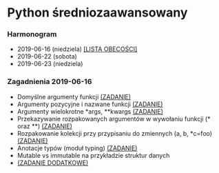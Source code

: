 # Python średniozaawansowany

### Harmonogram

- 2019-06-16 (niedziela) [[LISTA OBECOŚCI]](lista_2019_06_16.md)
- 2019-06-22 (sobota)
- 2019-06-23 (niedziela)

### Zagadnienia 2019-06-16
* Domyślne argumenty funkcji [(ZADANIE)](zadania/default_args.md)
* Argumenty pozycyjne i nazwane funkcji [(ZADANIE)](zadania/positional_named_args.md)
* Argumenty wielokrotne *args, **kwargs [(ZADANIE)](zadania/args_kwargs.md)
* Przekazywanie rozpakowanych argumentów w wywołaniu funkcji (* oraz **) [(ZADANIE)](zadania/unpack_args_kwargs.md)
* Rozpakowanie kolekcji przy przypisaniu do zmiennych (a, b, *c=foo) [(ZADANIE)](zadania/unpack_vars.md    )
* Anotacje typów (moduł typing) [(ZADANIE)](zadania/type_annotations.md)
* Mutable vs immutable na przykładzie struktur danych
* [(ZADANIE DODATKOWE)](zadania/bonus.md)